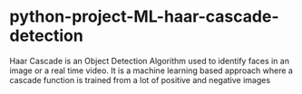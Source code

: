 # python-project-ML-haar-cascade-detection
Haar Cascade is an Object Detection Algorithm used to identify faces in an image or a real time video. It is a machine learning based approach where a cascade function is trained from a lot of positive and negative images

